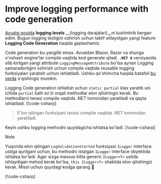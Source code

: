 # Improve logging performance with code generation

[Avvalgi postda](logging-levels.md) **logging levels** __(logging darajalari)__ni tushintirib bergan edim. Bugun logging tezligini oshirish uchun taklif etilayotgan yangi feature **Logging Code Generation** haqida gaplashamiz.

Code generation bu yangilik emas. Avvaldan Blazor, Razor va shunga o'xshash engine'lar compile vaqtida kod generate qiladi. **`.NET 6`** versiyasida olib kirilgan yangi attribute `LoggingMessageAttribute` bo'lsa aynan Logging samaradorligini oshirish uchun compile vaqtida reusable logging funksiyalari yaratish uchun ishlatiladi.
Ushbu qo'shimcha haqida batafsil [bu yerda](https://learn.microsoft.com/en-us/dotnet/core/extensions/logger-message-generator) o'qishingiz mumkin.

Logging Code generation ishlatish uchun `static partial` klas yaratib uni ichida `partial` kalit so'zi orqali methodlar elon qilishingiz kerak. Bu methodlarni tanasi compile vaqtida .NET tomonidan yaratiladi va qayta ishlatiladi.
[!code-csharp[](logging-code-generator-1.cs)]
> E'lon qilingan funksiyani tanasi compile vaqtida .NET tomonidan yaratiladi.

Keyin ushbu logging methodni quyidagicha ishlatsa bo'ladi.
[!code-csharp[](logging-code-generator-2.cs?highlight=11)]


> [!NOTE]
> Yuqorida elon qilingan `LogValidationStarted` funksiyasi `ILogger` interface ustiga qurilgani uchun, bu methodni istalgan `ILogger` interface obyektida ishlatsa bo'ladi. 
> Agar sizga maxsus bitta generic `ILogger<T>` ustida ishlaydigan mehod kerak bo'lsa, `this ILogger<T>` shaklida elon qilishingiz kerak. Misol uchun quyidagi kodga qarang :eyes:


[!code-csharp[](logging-code-generator-3.cs?highlight=8)]

